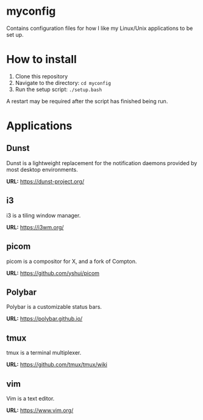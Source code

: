 # myconfig

Contains configuration files for how I like my Linux/Unix applications to be set up.

# How to install

1. Clone this repository
1. Navigate to the directory: `cd myconfig`
1. Run the setup script: `./setup.bash`

A restart may be required after the script has finished being run.

# Applications

## Dunst

Dunst is a lightweight replacement for the notification daemons provided by most desktop environments.

**URL:** https://dunst-project.org/

## i3

i3 is a tiling window manager.

**URL:** https://i3wm.org/

## picom

picom is a compositor for X, and a fork of Compton.

**URL:** https://github.com/yshui/picom

## Polybar

Polybar is a customizable status bars.

**URL:** https://polybar.github.io/

## tmux

tmux is a terminal multiplexer.

**URL:** https://github.com/tmux/tmux/wiki

## vim

Vim is a text editor.

**URL:** https://www.vim.org/
